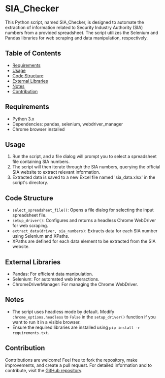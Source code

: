 # SIA_Checker
This Python script, named SIA_Checker, is designed to automate the extraction of information related to Security Industry Authority (SIA) numbers from a provided spreadsheet. The script utilizes the Selenium and Pandas libraries for web scraping and data manipulation, respectively.

## Table of Contents
- [Requirements](#requirements)
- [Usage](#usage)
- [Code Structure](#code-structure)
- [External Libraries](#external-libraries)
- [Notes](#notes)
- [Contribution](#contribution)

## Requirements
- Python 3.x
- Dependencies: pandas, selenium, webdriver_manager
- Chrome browser installed

## Usage
1. Run the script, and a file dialog will prompt you to select a spreadsheet file containing SIA numbers.
2. The script will then iterate through the SIA numbers, querying the official SIA website to extract relevant information.
3. Extracted data is saved to a new Excel file named 'sia_data.xlsx' in the script's directory.

## Code Structure
- `select_spreadsheet_file()`: Opens a file dialog for selecting the input spreadsheet file.
- `setup_driver()`: Configures and returns a headless Chrome WebDriver for web scraping.
- `extract_data(driver, sia_numbers)`: Extracts data for each SIA number using Selenium and XPaths.
- XPaths are defined for each data element to be extracted from the SIA website.

## External Libraries
- Pandas: For efficient data manipulation.
- Selenium: For automated web interactions.
- ChromeDriverManager: For managing the Chrome WebDriver.

## Notes
- The script uses headless mode by default. Modify `chrome_options.headless` to `False` in the `setup_driver()` function if you want to run it in a visible browser.
- Ensure the required libraries are installed using `pip install -r requirements.txt`.

## Contribution
Contributions are welcome! Feel free to fork the repository, make improvements, and create a pull request. For detailed information and to contribute, visit the [GitHub repository](#).

